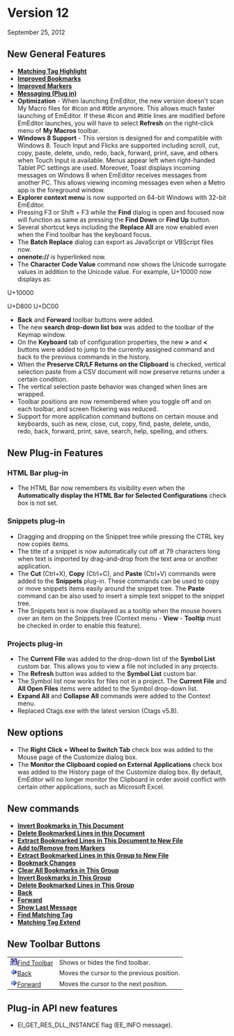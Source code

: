 # Version 12

September 25, 2012

## New General Features

- [**Matching Tag Highlight**](../features/matching_tag_highlight)
- [**Improved Bookmarks**](../features/improved_bookmarks)
- [**Improved Markers**](../features/improved_markers)
- [**Messaging (Plug in)**](../features/messaging_plugin)
- **Optimization** \- When launching EmEditor, the new version doesn't scan My Macro files for #icon and #title anymore. This allows much faster launching of EmEditor. If these #icon and #title lines are modified before EmEditor launches, you will have to select **Refresh** on the right-click menu of **My Macros** toolbar.
- **Windows 8 Support** \- This version is designed for and compatible with Windows 8. Touch Input and Flicks are supported including scroll, cut, copy, paste, delete, undo, redo, back, forward, print, save, and others when Touch Input is available. Menus appear left when right-handed Tablet PC settings are used. Moreover, Toast displays incoming messages on Windows 8 when EmEditor receives messages from another PC. This allows viewing incoming messages even when a Metro app is
the foreground window.
- **Explorer context menu** is now supported on 64-bit Windows with 32-bit EmEditor.
- Pressing F3 or Shift + F3 while the **Find** dialog is open and focused now will function as same as pressing the **Find Down** or **Find Up** button.
- Several shortcut keys including the **Replace All** are now enabled even when the Find toolbar has the keyboard focus.
- The **Batch Replace** dialog can export as JavaScript or VBScript files now.
- **onenote://** is hyperlinked now.
- The **Character Code Value** command now shows the Unicode surrogate values in addition to the Unicode value. For example, U+10000 now displays as:

U+10000

U+D800 U+DC00
- **Back** and **Forward** toolbar buttons were added.
- The new **search drop-down list box** was added to the toolbar of the Keymap window.
- On the **Keyboard** tab of configuration properties, the new **>** and **<** buttons were added to jump to the currently assigned command and back to the previous commands in the history.
- When the **Preserve CR/LF Returns on the Clipboard** is checked, vertical selection paste from a CSV document will now preserve returns under a certain condition.
- The vertical selection paste behavior was changed when lines are wrapped.
- Toolbar positions are now remembered when you toggle off and on each toolbar, and screen flickering was reduced.
- Support for more application command buttons on certain mouse and keyboards, such as new, close, cut, copy, find, paste, delete, undo, redo, back, forward, print, save, search, help, spelling, and others.

## New Plug-in Features

### HTML Bar plug-in

- The HTML Bar now remembers its visibility even when the **Automatically display the HTML Bar for Selected Configurations** check box is not set.

### Snippets plug-in

- Dragging and dropping on the Snippet tree while pressing the CTRL key now copies items.
- The title of a snippet is now automatically cut off at 79 characters long when text is imported by drag-and-drop from the text area or another application.
- The **Cut** (Ctrl+X), **Copy** (Ctrl+C), and **Paste** (Ctrl+V) commands were added to the **Snippets** plug-in. These commands can be used to copy or move snippets items easily around the snippet tree. The **Paste** command can be also used to insert a simple text snippet to the snippet tree.
- The Snippets text is now displayed as a tooltip when the mouse hovers over an item on the Snippets tree (Context menu - **View** \- **Tooltip** must be checked in order to enable this feature).

### Projects plug-in

- The **Current File** was added to the drop-down list of the **Symbol List** custom bar. This allows you to view a file not included in any projects.
- The **Refresh** button was added to the **Symbol List** custom bar.
- The Symbol list now works for files not in a project. The **Current File** and **All Open Files** items were added to the Symbol drop-down list.
- **Expand All** and **Collapse All** commands were added to the Context menu.
- Replaced Ctags.exe with the latest version (Ctags v5.8).

## New options

- The **Right Click + Wheel to Switch Tab** check box was added to the Mouse page of the Customize dialog box.
- The **Monitor the Clipboard copied on External Applications** check box was added to the History page of the Customize dialog box. By default, EmEditor will no longer monitor the Clipboard in order avoid conflict with certain other applications, such as Microsoft Excel.

## New commands

- **[Invert Bookmarks in This Document](../cmd/edit/bookmark_invert)**
- **[Delete Bookmarked Lines in this Document](../cmd/edit/bookmark_delete)**
- **[Extract Bookmarked Lines in This Document to New File](../cmd/edit/bookmark_extract)**
- [**Add to/Remove from Markers**](../cmd/edit/add_remove_markers)
- **[Extract Bookmarked Lines in this Group to New File](../cmd/edit/bookmark_group_extract)**
- **[Bookmark Changes](../cmd/diff/compare_bookmark)**
- **[Clear All Bookmarks in This Group](../cmd/edit/bookmark_group_clear)**
- **[Invert Bookmarks in This Group](../cmd/edit/bookmark_group_invert)**
- **[Delete Bookmarked Lines in This Group](../cmd/edit/bookmark_group_delete)**
- **[Back](../cmd/edit/caret_back)**
- **[Forward](../cmd/edit/caret_forward)**
- **[Show Last Message](../cmd/view/show_last_message)**
- **[Find Matching Tag](../cmd/edit/next_tag)**
- **[Matching Tag Extend](../cmd/edit/shift_next_tag)**

## New Toolbar Buttons

|     |     |
| --- | --- |
| ![](../images/emeditor12_toggle_find_bar_button.png)[Find Toolbar](../cmd/view/show_find_bar) | Shows or hides the find toolbar. |
| ![](../images/emeditor12_back_button.png)[Back](../cmd/edit/caret_back) | Moves the cursor to the previous position. |
| ![](../images/emeditor12_forward_button.png)[Forward](../cmd/edit/caret_forward) | Moves the cursor to the next position. |

## Plug-in API new features

- EI\_GET\_RES\_DLL\_INSTANCE flag (EE\_INFO message).
